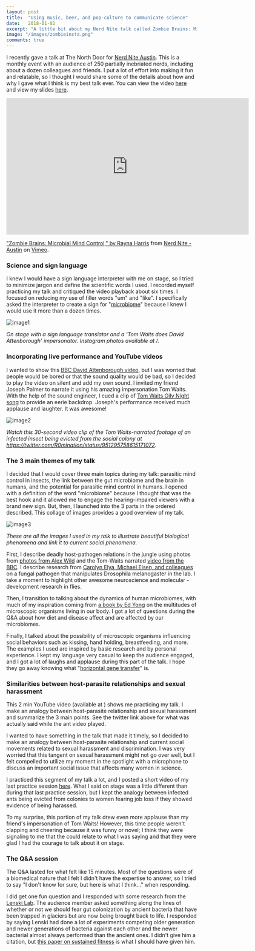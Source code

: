 ```yaml
---
layout: post
title:  "Using music, beer, and pop-culture to communicate science"
date:   2018-01-02
excerpt: "A little bit about my Nerd Nite talk called Zombie Brains: Microbial Mind Control. TLDR: David Attenborough meets Tom Waits meets Ed Yong"
image: "/images/zombieinsta.png"
comments: true
---
```


I recently gave a talk at The North Door for [Nerd Nite Austin][1]. This is a monthly event with an audience of 250 partially inebriated nerds, including about a dozen colleagues and friends. I put a lot of effort into making it fun and relatable, so I thought I would share some of the details about how and why I gave what I think is my best talk ever. You can view the video [here][6] and view my slides [here][2].
 
<script async class="speakerdeck-embed" data-id="162320df6cf14f0e8e84345ae98d2edb" data-ratio="1.33333333333333" src="//speakerdeck.com/assets/embed.js"></script>

<iframe src="https://player.vimeo.com/video/260702233" width="640" height="360" frameborder="0" webkitallowfullscreen mozallowfullscreen allowfullscreen></iframe>
<p><a href="https://vimeo.com/260702233">&quot;Zombie Brains: Microbial Mind Control,&quot; by Rayna Harris</a> from <a href="https://vimeo.com/nerdniteaustin">Nerd Nite - Austin</a> on <a href="https://vimeo.com">Vimeo</a>.</p>

### Science and sign language

I knew I would have a sign language interpreter with me on stage, so I tried to minimize jargon and define the scientific words I used. I recorded myself practicing my talk and critiqued the video playback about six times. I focused on reducing my use of filler words "um" and "like". I specifically asked the interpreter to create a sign for "[microbiome][3]" because I knew I would use it more than a dozen times.


![image1](/images/zombieinsta.png)

_On stage with a sign language translator and a 'Tom Waits does David Attenborough' impersonator. Instagram photos available at /._

### Incorporating live performance and YouTube videos

I wanted to show this [BBC David Attenborough video][4], but I was worried that people would be bored or that the sound quality would be bad, so I decided to play the video on silent and add my own sound. I invited my friend Joseph Palmer to narrate it using his amazing impersonation Tom Waits. With the help of the sound engineer, I cued a clip of [Tom Waits Oily Night song][5] to provide an eerie backdrop. Joseph's performance received much applause and laughter. It was awesome!

![image2](/images/zombietwitter.png)

_Watch this 30-second video clip of the Tom Waits-narrated footage of an infected insect being evicted from the social colony at https://twitter.com/R0mination/status/951295758615171072._

### The 3 main themes of my talk

I decided that I would cover three main topics during my talk: parasitic mind control in insects, the link between the gut microbiome and the brain in humans, and the potential for parasitic mind control in humans. I opened with a definition of the word "microbiome" because I thought that was the best hook and it allowed me to engage the hearing-impaired viewers with a brand new sign. But, then, I launched into the 3 parts in the ordered described. This collage of images provides a good overview of my talk.

![image3](/images/zombiebrains.jpeg)

_These are all the images I used in my talk to illustrate beautiful biological phenomena and link it to current social phenomena._

First, I describe deadly host-pathogen relations in the jungle using photos from [photos from Alex Wild][7] and the Tom-Waits narrated [video from the BBC][4]. I describe research from [Carolyn Elya, Michael Eisen, and colleagues][8] on a fungal pathogen that manipulates Drosophila melanogaster in the lab. I take a moment to highlight other awesome neuroscience and molecular -development research in flies.

Then, I transition to talking about the dynamics of human microbiomes, with much of my inspiration coming from [a book by Ed Yong][9] on the multitudes of microscopic organisms living in our body. I got a lot of questions during the Q&A about how diet and disease affect and are affected by our microbiomes.

Finally, I talked about the possibility of microscopic organisms influencing social behaviors such as kissing, hand holding, breastfeeding, and more. The examples I used are inspired by basic research and by personal experience. I kept my language very casual to keep the audience engaged, and I got a lot of laughs and applause during this part of the talk. I hope they go away knowing what "[horizontal gene transfer][10]" is.

### Similarities between host-parasite relationships and sexual harassment

This 2 min YouTube video (available at ) shows me practicing my talk. I make an analogy between host-parasite relationship and sexual harassment and summarize the 3 main points. See the twitter link above for what was actually said while the ant video played.

I wanted to have something in the talk that made it timely, so I decided to make an analogy between host-parasite relationship and current social movements related to sexual harassment and discrimination. I was very worried that this tangent on sexual harassment might not go over well, but I felt compelled to utilize my moment in the spotlight with a microphone to discuss an important social issue that affects many women in science.

I practiced this segment of my talk a lot, and I posted a short video of my last practice session [here][11]. What I said on stage was a little different than during that last practice session, but I kept the analogy between infected ants being evicted from colonies to women fearing job loss if they showed evidence of being harassed.

To my surprise, this portion of my talk drew even more applause than my friend's impersonation of Tom Waits! However, this time people weren't clapping and cheering because it was funny or novel; I think they were signaling to me that the could relate to what I was saying and that they were glad I had the courage to talk about it on stage.

### The Q&A session

The Q&A lasted for what felt like 15 minutes. Most of the questions were of a biomedical nature that I felt I didn't have the expertise to answer, so I tried to say "I don't know for sure, but here is what I think…" when responding.

I did get one fun question and I responded with some research from the [Lenski Lab][12]. The audience member asked something along the lines of whether or not we should fear gut colonization by ancient bacteria that have been trapped in glaciers but are now being brought back to life. I responded by saying Lenski had done a lot of experiments competing older generation and newer generations of bacteria against each other and the newer bacterial almost always performed than the ancient ones. I didn't give him a citation, but [this paper on sustained fitness][13] is what I should have given him.


[1]: https://austin.nerdnite.com/
[2]: https://speakerdeck.com/raynamharris/zombie-brains-microbial-mind-control.
[3]: http://learn.genetics.utah.edu/content/microbiome/
[4]: https://www.youtube.com/watch?v=XuKjBIBBAL8
[5]: https://soundcloud.com/tomwaits/oily-night
[6]: https://vimeo.com/260702233
[7]: http://www.alexanderwild.com
[8]: https://www.biorxiv.org/content/early/2017/12/10/232140
[9]: https://www.amazon.com/Contain-Multitudes-Microbes-Within-Grander/dp/0062368591
[10]: https://en.wikipedia.org/wiki/Horizontal_gene_transfer
[11]: https://youtu.be/A8jjRpE0oLQ
[12]: https://en.wikipedia.org/wiki/Richard_Lenski
[13]: https://medium.com/Sustained%20fitness%20gains%20and%20variability%20in%20fitness%20trajectories%20in%20the%20long-term%20evolution%20experiment%20with%20Escherichia%20coli

